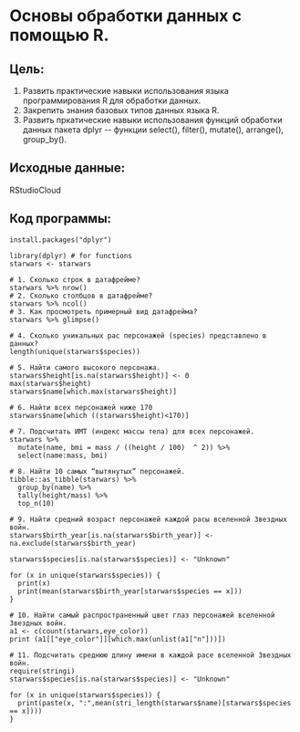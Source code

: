 # Основы обработки данных с помощью R.

## Цель:

1.  Развить практические навыки использования языка программирования R для обработки данных.
2.  Закрепить знания базовых типов данных языка R.
3.  Развить пркатические навыки использования функций обработки данных пакета dplyr -- функции select(), filter(), mutate(), arrange(), group_by().

## Исходные данные:

RStudioCloud

## Код программы:

```{r}
install.packages("dplyr")
```

```{r}
library(dplyr) # for functions
starwars <- starwars
```

```{r} 
# 1. Сколько строк в датафрейме?
starwars %>% nrow()
# 2. Сколько столбцов в датафрейме?
starwars %>% ncol()
# 3. Как просмотреть примерный вид датафрейма?
starwars %>% glimpse()
```

```{r} 
# 4. Сколько уникальных рас персонажей (species) представлено в данных?
length(unique(starwars$species))
```

```{r}
# 5. Найти самого высокого персонажа.
starwars$height[is.na(starwars$height)] <- 0
max(starwars$height)
starwars$name[which.max(starwars$height)]
```
```{r}
# 6. Найти всех персонажей ниже 170
starwars$name[which ((starwars$height)<170)]
```


```{r} 
# 7. Подсчитать ИМТ (индекс массы тела) для всех персонажей.
starwars %>% 
  mutate(name, bmi = mass / ((height / 100)  ^ 2)) %>%
  select(name:mass, bmi)
```

```{r}
# 8. Найти 10 самых “вытянутых” персонажей.
tibble::as_tibble(starwars) %>%
  group_by(name) %>%
  tally(height/mass) %>%
  top_n(10)

```

```{r}
# 9. Найти средний возраст персонажей каждой расы вселенной Звездных войн.
starwars$birth_year[is.na(starwars$birth_year)] <- na.exclude(starwars$birth_year)

starwars$species[is.na(starwars$species)] <- "Unknown"

for (x in unique(starwars$species)) {
  print(x)
  print(mean(starwars$birth_year[starwars$species == x]))
}
```

```{r}
# 10. Найти самый распространенный цвет глаз персонажей вселенной Звездных войн.
a1 <- c(count(starwars,eye_color))
print (a1[["eye_color"]][which.max(unlist(a1["n"]))])
```

```{r}
# 11. Подсчитать среднюю длину имени в каждой расе вселенной Звездных войн.
require(stringi)
starwars$species[is.na(starwars$species)] <- "Unknown"

for (x in unique(starwars$species)) {
  print(paste(x, ":",mean(stri_length(starwars$name)[starwars$species == x])))
}
```

